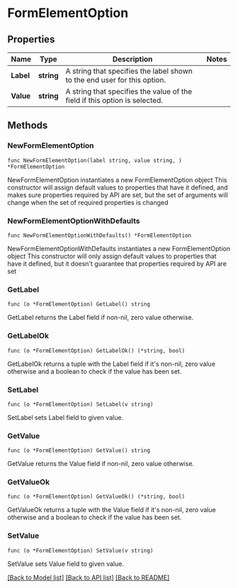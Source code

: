 # FormElementOption

## Properties

Name | Type | Description | Notes
------------ | ------------- | ------------- | -------------
**Label** | **string** | A string that specifies the label shown to the end user for this option. | 
**Value** | **string** | A string that specifies the value of the field if this option is selected. | 

## Methods

### NewFormElementOption

`func NewFormElementOption(label string, value string, ) *FormElementOption`

NewFormElementOption instantiates a new FormElementOption object
This constructor will assign default values to properties that have it defined,
and makes sure properties required by API are set, but the set of arguments
will change when the set of required properties is changed

### NewFormElementOptionWithDefaults

`func NewFormElementOptionWithDefaults() *FormElementOption`

NewFormElementOptionWithDefaults instantiates a new FormElementOption object
This constructor will only assign default values to properties that have it defined,
but it doesn't guarantee that properties required by API are set

### GetLabel

`func (o *FormElementOption) GetLabel() string`

GetLabel returns the Label field if non-nil, zero value otherwise.

### GetLabelOk

`func (o *FormElementOption) GetLabelOk() (*string, bool)`

GetLabelOk returns a tuple with the Label field if it's non-nil, zero value otherwise
and a boolean to check if the value has been set.

### SetLabel

`func (o *FormElementOption) SetLabel(v string)`

SetLabel sets Label field to given value.


### GetValue

`func (o *FormElementOption) GetValue() string`

GetValue returns the Value field if non-nil, zero value otherwise.

### GetValueOk

`func (o *FormElementOption) GetValueOk() (*string, bool)`

GetValueOk returns a tuple with the Value field if it's non-nil, zero value otherwise
and a boolean to check if the value has been set.

### SetValue

`func (o *FormElementOption) SetValue(v string)`

SetValue sets Value field to given value.



[[Back to Model list]](../README.md#documentation-for-models) [[Back to API list]](../README.md#documentation-for-api-endpoints) [[Back to README]](../README.md)


